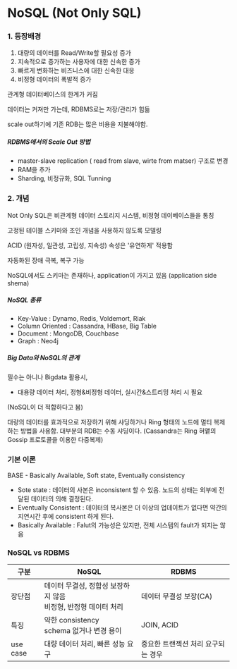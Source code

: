 # NoSQL (Not Only SQL)

### 1. 등장배경

1. 대량의 데이터를 Read/Write할 필요성 증가
2. 지속적으로 증가하는 사용자에 대한 신속한 증가
3. 빠르게 변화하는 비즈니스에 대한 신속한 대응
4. 비정형 데이터의 폭발적 증가

관계형 데이터베이스의 한계가 커짐

데이터는 커져만 가는데, RDBMS로는 저장/관리가 힘듦 

scale out하기에 기존 RDB는 많은 비용을 지불해야함.



##### RDBMS에서의 Scale Out 방법

- master-slave replication ( read from slave, wirte from matser) 구조로 변경
- RAM을 추가
- Sharding, 비정규화, SQL Tunning



### 2. 개념

Not Only SQL은 비관계형 데이터 스토리지 시스템, 비정형 데이베이스들을 통칭

고정된 테이블 스키마와 조인 개념을 사용하지 않도록 모델링

ACID (원자성, 일관성, 고립성, 지속성) 속성은 '유연하게' 적용함

자동화된 장애 극복, 복구 가능

NoSQL에서도 스키마는 존재하나, application이 가지고 있음 (application side shema)



##### NoSQL 종류

- Key-Value : Dynamo, Redis, Voldemort, Riak
- Column Oriented : Cassandra, HBase, Big Table
- Document : MongoDB,  Couchbase
-  Graph : Neo4j



##### Big Data와 NoSQL의 관계

필수는 아니나 Bigdata 활용시, 

- 대용량 데이터 처리, 정형&비정형 데이터, 실시간&스트리밍 처리 시 필요

(NoSQL이 더 적합하다고 봄)

대량의 데이터를 효과적으로 저장하기 위해 샤딩하거나 Ring 형태의 노드에 멀티 복제하는 방법을 사용함. 대부분의 RDB는 수동 샤딩이다. (Cassandra는 Ring 혀앹의 Gossip 프로토콜을 이용한 다중복제)



###  기본 이론

BASE - Basically Available, Soft state, Eventually consistency

- Sote state : 데이터의 사본은 inconsistent 할 수 있음. 노드의 상태는 외부에 전달된 데이터의 의해 결정된다.
- Eventually Consistent : 데이터의 복사본은 더 이상의 업데이트가 없다면 약간의 지연시간 후에 consistent 하게 된다.
- Basically Available : Falut의 가능성은 있지만, 전체 시스템의 fault가 되지는 않음





### NoSQL vs RDBMS

| 구분     | NoSQL                                                        | RDBMS                              |
| -------- | ------------------------------------------------------------ | ---------------------------------- |
| 장단점   | 데이터 무결성, 정합성 보장하지 않음 <br />비정형, 반정형 데이터 처리 | 데이터 무결성 보장(CA)             |
| 특징     | 약한 consistency<br/> schema 없거나 변경 용이                | JOIN, ACID                         |
| use case | 대량 데이터 처리, 빠른 성능 요구                             | 중요한 트랜젝션 처리 요구되는 경우 |

